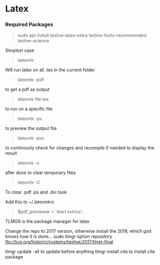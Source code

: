 # Latex

### Required Packages

> sudo apt install texlive-latex-extra texlive-fonts-recommended texlive-science

Simplest case  
  
> latexmk
  
Will run latex on all .tex in the current folder

> latexmk -pdf

to get a pdf as output

> latexmk file.tex

to run on a specific file

> latexmk -pv

to preview the output file

> latexmk -pvc

to continously check for changes and recompile if needed to display the result

> latexmk -c

after done to clear temporary files

> latexmk -C

To clear .pdf .ps and .dvi took

Add this to ~/.latexmkrc

> $pdf\_previewer = 'start evince';

TLMGR is the package manager for latex

Change the repo to 2017 version, otherwise install the 2019, which god knows how it is done...
sudo tlmgr option repository ftp://tug.org/historic/systems/texlive/2017/tlnet-final

tlmgr update -all to update before anything
tlmgr install cite to install cite package
